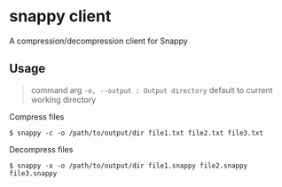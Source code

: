 # snappy client

A compression/decompression client for Snappy

## Usage
> command arg `-o, --output : Output directory` default to current working directory

Compress files
```shell
$ snappy -c -o /path/to/output/dir file1.txt file2.txt file3.txt
```

Decompress files
```shell
$ snappy -x -o /path/to/output/dir file1.snappy file2.snappy file3.snappy
```
